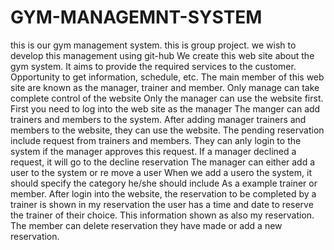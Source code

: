 # GYM-MANAGEMNT-SYSTEM
this is our gym management system. this is group project. we wish to develop this management using git-hub
We create this web site about the gym system. It aims to provide the required services to the customer. Opportunity to get information, schedule, etc. The main member of this web site are known as the manager, trainer and member. Only manage can take complete control of the website Only the manager can use the website first. First you need to log into the web site as the manager The manger can add trainers and members to the system. After adding manager trainers and members to the website, they can use the website. The pending reservation include request from trainers and members. They can anly login to the system if the manager approves this request. If a manager declined a request, it will go to the decline reservation The manager can either add a user to the system or re move a user When we add a usero the system, it should specify the category he/she should include As a example trainer or member. After login into the website, the reservation to be completed by a trainer is shown in my reservation the user has a time and date to reserve the trainer of their choice. This information shown as also my reservation. The member can delete reservation they have made or add a new reservation.
